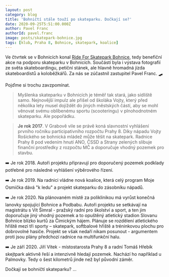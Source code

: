 ```yaml
---
layout: post
category: blog
title: 'Bohničtí stále touží po skateparku. Dočkají se?'
date: 2020-09-25T5:51:00.000Z
author: Pavel Franc
authorId: pavel.franc
image: posts/skatepark-bohnice.jpg
tags: [klub, Praha 8, Bohnice, skatepark, koalice]
---
```


Ve čtvrtek se v Bohnicích konal [Ride For Skatepark Bohnice](https://www.facebook.com/events/s%C3%ADdli%C5%A1t%C4%9B-bohnice/ride-for-skatepark-bohnice/3249388865147152/), tedy benefiční akce na podporu skateparku v Bohnicích. Součástí byla i výstava fotografií ze světa skateboardingu, petiční stánek, ale hlavně hromadná jízda skateboardistů a koloběžkářů. Za nás se zúčastnil zastupitel Pavel Franc. 🛹

Pojďme si trochu zavzpomínat.
> Myšlenka skateparku v Bohnicích je téměř tak stará, jako sídliště samo. Nejnovější impulz ale přišel od školáka Vojty, který před několika lety musel dojíždět do jiných městských částí, aby se mohl věnovat svému oblíbenému sportu (scooteringu) v plnohodnotném skateparku. Ale popořádku.

> **Je rok 2017**. V Grabově vile se právě koná slavnostní vyhlášení prvního ročníku participativního rozpočtu Prahy 8. Díky nápadu Vojty Rošického se bohnická mládež může těšit na skatepark. Radnice Prahy 8 pod vedením hnutí ANO, ČSSD a Strany zelených slibuje finanční prostředky z rozpočtu MČ a doporučuje vhodný pozemek pro stavbu.

➡️ Je rok 2018. Autoři projektu připravují pro doporučený pozemek podklady potřebné pro následné vyhlášení výběrového řízení. 

➡️ Je rok 2019. Na radnici vládne nová koalice, která celý program Moje Osmička dává "k ledu" a projekt skateparku do zásobníku nápadů. 

➡️ Je rok 2020. Na plánovaném místě za poliklinikou má vyrůst konečná lanovky spojující Bohnice a Podbabu. Autoři projektu se setkávají na magistrátu s Vít Šimral - pražský radní pro školství a sport, a ten jim doporučuje jiný vhodný pozemek a to opuštěný atletický stadion Slovanu Bohnice blízko kurtů za Čimickým hájem. Plánuje se rozdělení atletického hřiště mezi tři sporty – skatepark, softbalové hřiště a tréninkovou plochu pro dobrovolné hasiče. Projekt se však nedaří nikam posunout - argumentem proti jsou plány předchozí radnice na multifunkční halu.

➡️ Je září 2020. Jiří Vítek - místostarosta Prahy 8 a radní Tomáš Hřebík skejtpark aktivně řeší a intenzivně hledají pozemek. Nachází ho například u Palmovky. Tedy o šest kilometrů jinde než byl původní záměr. 

Dočkají se bohničtí skateparku? ... 
